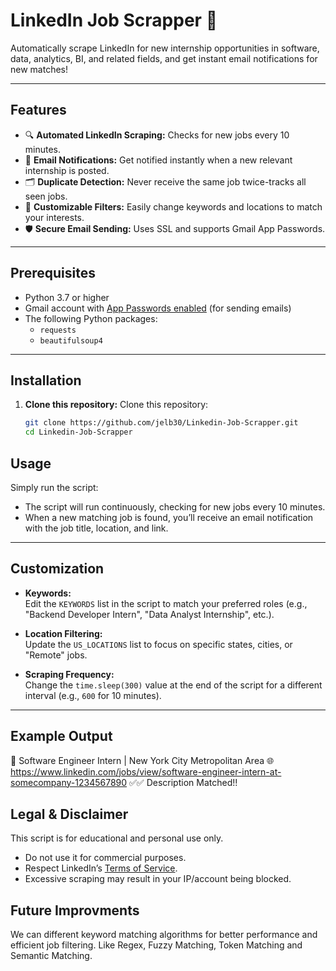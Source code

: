 # LinkedIn Job Scrapper 🚀

Automatically scrape LinkedIn for new internship opportunities in software, data, analytics, BI, and related fields, and get instant email notifications for new matches!

---

## Features

- 🔍 **Automated LinkedIn Scraping:** Checks for new jobs every 10 minutes.
- 📧 **Email Notifications:** Get notified instantly when a new relevant internship is posted.
- 🗂️ **Duplicate Detection:** Never receive the same job twice-tracks all seen jobs.
- 🔑 **Customizable Filters:** Easily change keywords and locations to match your interests.
- 🛡️ **Secure Email Sending:** Uses SSL and supports Gmail App Passwords.

---

## Prerequisites

- Python 3.7 or higher
- Gmail account with [App Passwords enabled](https://support.google.com/accounts/answer/185833?hl=en) (for sending emails)
- The following Python packages:
  - `requests`
  - `beautifulsoup4`

---

## Installation

1. **Clone this repository:**
Clone this repository:
   ```sh
   git clone https://github.com/jelb30/Linkedin-Job-Scrapper.git
   cd Linkedin-Job-Scrapper
   ```

## Usage

Simply run the script:

- The script will run continuously, checking for new jobs every 10 minutes.
- When a new matching job is found, you’ll receive an email notification with the job title, location, and link.

---

## Customization

- **Keywords:**  
  Edit the `KEYWORDS` list in the script to match your preferred roles (e.g., "Backend Developer Intern", "Data Analyst Internship", etc.).

- **Location Filtering:**  
  Update the `US_LOCATIONS` list to focus on specific states, cities, or "Remote" jobs.

- **Scraping Frequency:**  
  Change the `time.sleep(300)` value at the end of the script for a different interval (e.g., `600` for 10 minutes).

---

## Example Output
💼 Software Engineer Intern | New York City Metropolitan Area
🌐 https://www.linkedin.com/jobs/view/software-engineer-intern-at-somecompany-1234567890
✅✅ Description Matched!!

## Legal & Disclaimer

This script is for educational and personal use only.  
- Do not use it for commercial purposes.
- Respect LinkedIn’s [Terms of Service](https://www.linkedin.com/legal/user-agreement).
- Excessive scraping may result in your IP/account being blocked.

## Future Improvments

We can different keyword matching algorithms for better performance and efficient job filtering. Like Regex, Fuzzy Matching, Token Matching and Semantic Matching.
